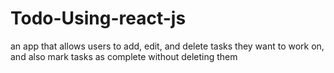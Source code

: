 # Todo-Using-react-js
an app that allows users to add, edit, and delete tasks they want to work on, and also mark tasks as complete without deleting them
